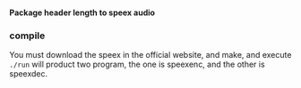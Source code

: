 #### Package header length to speex audio

### compile
You must download the speex in the official website, and make, and execute `./run` will
product two program, the one is speexenc, and the other is speexdec.
